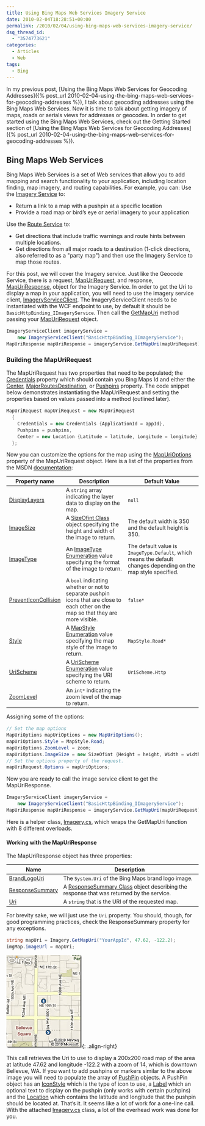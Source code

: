```yaml
---
title: Using Bing Maps Web Services Imagery Service
date: 2010-02-04T18:28:51+00:00
permalink: /2010/02/04/using-bing-maps-web-services-imagery-service/
dsq_thread_id:
  - "3574773621"
categories:
  - Articles
  - Web
tags:
  - Bing
---
```

In my previous post, [Using the Bing Maps Web Services for Geocoding Addresses]({% post_url 2010-02-04-using-the-bing-maps-web-services-for-geocoding-addresses %}), I talk about geocoding addresses using the Bing Maps Web Services. Now it is time to talk about getting imagery of maps, roads or aerials views for addresses or geocodes. In order to get started using the Bing Maps Web Services, check out the Getting Started section of [Using the Bing Maps Web Services for Geocoding Addresses]({% post_url 2010-02-04-using-the-bing-maps-web-services-for-geocoding-addresses %}).

## Bing Maps Web Services

Bing Maps Web Services is a set of Web services that allow you to add mapping and search functionality to your application, including location finding, map imagery, and routing capabilities. For example, you can: Use the [Imagery Service](http://msdn.microsoft.com/en-us/library/cc981090.aspx?WT.mc_id=DOP-MVP-4024623) to:

* Return a link to a map with a pushpin at a specific location
* Provide a road map or bird’s eye or aerial imagery to your application

Use the [Route Service](http://msdn.microsoft.com/en-us/library/cc966826.aspx?WT.mc_id=DOP-MVP-4024623) to:

* Get directions that include traffic warnings and route hints between multiple locations.
* Get directions from all major roads to a destination (1-click directions, also referred to as a "party map") and then use the Imagery Service to map those routes.

For this post, we will cover the Imagery service. Just like the Geocode Service, there is a request, [MapUriRequest](http://msdn.microsoft.com/en-us/library/cc980912.aspx?WT.mc_id=DOP-MVP-4024623), and response, [MapUriResponse](http://msdn.microsoft.com/en-us/library/cc981042.aspx?WT.mc_id=DOP-MVP-4024623), object for the Imagery Service. In order to get the Uri to display a map in your application, you will need to use the imagery service client, [ImageryServiceClient](http://msdn.microsoft.com/en-us/library/cc980959.aspx?WT.mc_id=DOP-MVP-4024623). The ImageryServiceClient needs to be instantiated with the WCF endpoint to use, by default it should be `BasicHttpBinding_IImageryService`. Then call the [GetMapUri](http://msdn.microsoft.com/en-us/library/cc981108.aspx?WT.mc_id=DOP-MVP-4024623) method passing your [MapUriRequest](http://msdn.microsoft.com/en-us/library/cc980912.aspx?WT.mc_id=DOP-MVP-4024623) object.

```cs
ImageryServiceClient imageryService =
    new ImageryServiceClient("BasicHttpBinding_IImageryService");
MapUriResponse mapUriResponse = imageryService.GetMapUri(mapUriRequest);
```

### Building the MapUriRequest

The MapUriRequest has two properties that need to be populated; the [Credentials](http://msdn.microsoft.com/en-us/library/cc966923.aspx?WT.mc_id=DOP-MVP-4024623) property which should contain you Bing Maps Id and either the [Center](http://msdn.microsoft.com/en-us/library/cc966747.aspx?WT.mc_id=DOP-MVP-4024623), [MajorRoutesDestination](http://msdn.microsoft.com/en-us/library/cc966744.aspx?WT.mc_id=DOP-MVP-4024623), or [Pushpins](http://msdn.microsoft.com/en-us/library/cc980872.aspx?WT.mc_id=DOP-MVP-4024623) property.  The code snippet below demonstrates instantiating the MapUriRequest and setting the properties based on values passed into a method (outlined later).

```cs
MapUriRequest mapUriRequest = new MapUriRequest
  {
    Credentials = new Credentials {ApplicationId = appId},
    Pushpins = pushpins,
    Center = new Location {Latitude = latitude, Longitude = longitude}
  };
```

Now you can customize the options for the map using the [MapUriOptions](http://msdn.microsoft.com/en-us/library/cc981074.aspx?WT.mc_id=DOP-MVP-4024623) property of the MapUriRequest object. Here is a list of the properties from the MSDN [documentation](http://msdn.microsoft.com/en-us/library/cc981033.aspx?WT.mc_id=DOP-MVP-4024623):

|Property name|Description|Default Value|
|--- |--- |---|
|[DisplayLayers](http://msdn.microsoft.com/en-us/library/cc981085.asp?WT.mc_id=DOP-MVP-4024623x)|A `string` array indicating the layer data to display on the map.|`null`|
|[ImageSize](http://msdn.microsoft.com/en-us/library/cc966894.aspx?WT.mc_id=DOP-MVP-4024623)|A [SizeOfint Class](http://msdn.microsoft.com/en-us/library/cc981005.aspx?WT.mc_id=DOP-MVP-4024623) object specifying the height and width of the image to return.|The default width is 350 and the default height is 350.|
|[ImageType](http://msdn.microsoft.com/en-us/library/cc980869.aspx?WT.mc_id=DOP-MVP-4024623)|An [ImageType Enumeration](http://msdn.microsoft.com/en-us/library/cc966755.aspx?WT.mc_id=DOP-MVP-4024623) value specifying the format of the image to return.|The default value is `ImageType.Default`, which means the default changes depending on the map style specified.|
|[PreventIconCollision](http://msdn.microsoft.com/en-us/library/cc981009.aspx?WT.mc_id=DOP-MVP-4024623)|A `bool` indicating whether or not to separate pushpin icons that are close to each other on the map so that they are more visible.|`false*`|
|[Style](http://msdn.microsoft.com/en-us/library/cc966910.aspx?WT.mc_id=DOP-MVP-4024623)|A [MapStyle Enumeration](http://msdn.microsoft.com/en-us/library/cc966745.aspx?WT.mc_id=DOP-MVP-4024623) value specifying the map style of the image to return.|`MapStyle.Road*`|
|[UriScheme](http://msdn.microsoft.com/en-us/library/cc981052.aspx?WT.mc_id=DOP-MVP-4024623)|A [UriScheme Enumeration](http://msdn.microsoft.com/en-us/library/cc981022.aspx?WT.mc_id=DOP-MVP-4024623) value specifying the URI scheme to return.|`UriScheme.Http`|
|[ZoomLevel](http://msdn.microsoft.com/en-us/library/cc966900.aspx?WT.mc_id=DOP-MVP-4024623)|An `int*` indicating the zoom level of the map to return. ||

Assigning some of the options:

```cs
// Set the map options
MapUriOptions mapUriOptions = new MapUriOptions();
mapUriOptions.Style = MapStyle.Road;
mapUriOptions.ZoomLevel = zoom;
mapUriOptions.ImageSize = new SizeOfint {Height = height, Width = width};
// Set the options property of the request.
mapUriRequest.Options = mapUriOptions;
```

Now you are ready to call the image service client to get the MapUriResponse.

``` cs
ImageryServiceClient imageryService =
    new ImageryServiceClient("BasicHttpBinding_IImageryService");
MapUriResponse mapUriResponse = imageryService.GetMapUri(mapUriRequest);
```

Here is a helper class, [Imagery.cs](/assets/downloads/Imagery.cs_.zip),  which wraps the GetMapUri function with 8 different overloads.

#### Working with the MapUriResponse

The MapUriResponse object has three properties:

|Name|Description|
|--- |--- |
|[BrandLogoUri](http://msdn.microsoft.com/en-us/library/ee692183.aspx?WT.mc_id=DOP-MVP-4024623)|The `System.Uri` of the Bing Maps brand logo image.|
|[ResponseSummary](http://msdn.microsoft.com/en-us/library/cc980964.aspx?WT.mc_id=DOP-MVP-4024623)|A [ResponseSummary Class](http://msdn.microsoft.com/en-us/library/cc980902.aspx?WT.mc_id=DOP-MVP-4024623) object describing the response that was returned by the service.|
|[Uri](http://msdn.microsoft.com/en-us/library/cc980931.aspx?WT.mc_id=DOP-MVP-4024623)|A `string` that is the URI of the requested map.|

For brevity sake, we will just use the `Uri` property.  You should, though, for good programming practices, check the ResponseSummary property for any exceptions.

```cs
string mapUri = Imagery.GetMapUri("YourAppId", 47.62, -122.2);
imgMap.imageUrl = mapUri;
```

![image-right](/assets/images/posts/image_thumb.png "downtown Bellevue"){: .align-right}

This call retrieves the Uri to use to display a 200x200 road map of the area at latitude 47.62 and longitude -122.2 with a zoom of 14, which is downtown Bellevue, WA. If you want to add pushpins or markers similar to the above image you will need to populate the array of [PushPin](http://msdn.microsoft.com/en-us/library/cc966869.aspx?WT.mc_id=DOP-MVP-4024623) objects. A PushPin object has an [IconStyle](http://msdn.microsoft.com/en-us/library/cc980903.aspx?WT.mc_id=DOP-MVP-4024623) which is the type of icon to use, a [Label](http://msdn.microsoft.com/en-us/library/cc981045.aspx?WT.mc_id=DOP-MVP-4024623) which an optional text to display on the pushpin (only works with certain pushpins) and the [Location](http://msdn.microsoft.com/en-us/library/cc966941.aspx?WT.mc_id=DOP-MVP-4024623) which contains the latitude and longitude that the pushpin should be located at. That’s it.  It seems like a lot of work for a one-line call.  With the attached [Imagery.cs](/assets/downloads/Imagery.cs_.zip) class, a lot of the overhead work was done for you.
